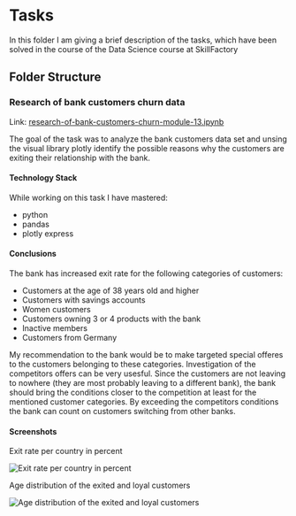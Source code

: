 # Tasks
In this folder I am giving a brief description of the tasks, which have been solved in the course of the Data Science course at SkillFactory

## Folder Structure
### Research of bank customers churn data
Link: [research-of-bank-customers-churn-module-13.ipynb](https://github.com/helios12/DataScienceProjects/blob/main/tasks/research-of-bank-customers-churn-module-13.ipynb)

The goal of the task was to analyze the bank customers data set and unsing the visual library plotly identify the possible reasons why the customers are exiting their relationship with the bank. 

#### Technology Stack
While working on this task I have mastered:

* python
* pandas
* plotly express

#### Conclusions
The bank has increased exit rate for the following categories of customers:
* Customers at the age of 38 years old and higher
* Customers with savings accounts
* Women customers
* Customers owning 3 or 4 products with the bank
* Inactive members
* Customers from Germany

My recommendation to the bank would be to make targeted special offeres to the customers belonging to these categories. Investigation of the competitors offers can be very usesful. Since the customers are not leaving to nowhere (they are most probably leaving to a different bank), the bank should bring the conditions closer to the competition at least for the mentioned customer categories. By exceeding the competitors conditions the bank can count on customers switching from other banks.

#### Screenshots
Exit rate per country in percent

![Exit rate per country in percent](https://i.imgur.com/T2d0FDT.png) 

Age distribution of the exited and loyal customers

![Age distribution of the exited and loyal customers](https://i.imgur.com/1EBYyb6.png)